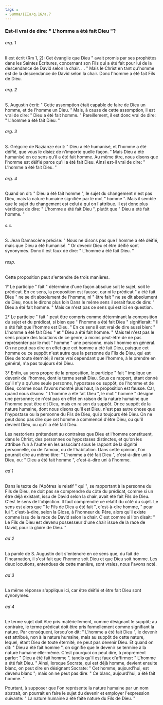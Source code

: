 ```yaml
---
tags : 
- Summa/IIIa/q.16/a.7
---
```


### Est-il vrai de dire: " L'homme a été fait Dieu "?

###### arg. 1
Il est écrit (Rm 1, 2): Cet évangile que Dieu " avait promis par ses prophètes dans les Saintes Écritures, concernant son Fils qui a été fait pour lui de la descendance de David selon la chair. . . " Mais le Christ en tant qu'homme est de la descendance de David selon la chair. Donc l'homme a été fait Fils de Dieu. 

###### arg. 2
S. Augustin écrit: " Cette assomption était capable de faire de Dieu un homme, et de l'homme un Dieu. " Mais, à cause de cette assomption, il est vrai de dire: " Dieu a été fait homme. " Pareillement, il est donc vrai de dire: " L'homme a été fait Dieu. " 

###### arg. 3
S. Grégoire de Nazianze écrit: " Dieu a été humanisé, et l'homme a été déifié, que vous le disiez de n'importe quelle façon. " Mais Dieu a été humanisé en ce sens qu'il a été fait homme. Au même titre, nous disons que l'homme est déifié parce qu'il a été fait Dieu. Ainsi est-il vrai de dire: " L'homme a été fait Dieu. " 

###### arg. 4
Quand on dit: " Dieu a été fait homme ", le sujet du changement n'est pas Dieu, mais la nature humaine signifiée par le mot " homme ". Mais il semble que le sujet du changement est celui à qui on l'attribue. Il est donc plus véridique de dire: " L'homme a été fait Dieu ", plutôt que " Dieu a été fait homme. " 

###### s.c.
S. Jean Damascène précise: " Nous ne disons pas que l'homme a été déifié, mais que Dieu a été humanisé. " Or devenir Dieu et être déifié sont synonymes. Donc il est faux de dire: " L'homme a été fait Dieu. " 

###### resp.
Cette proposition peut s'entendre de trois manières. 

1° Le participe " fait " détermine d'une façon absolue soit le sujet, soit le prédicat. En ce sens, la proposition est fausse, car ni le prédicat " a été fait Dieu " ne se dit absolument de l'homme, ni " être fait " ne se dit absolument de Dieu, nous le dirons plus loin Dans le même sens il serait faux de dire: " Dieu a été fait homme. " Mais ce n'est pas ce sens qui est ici en question. 

2° Le participe " fait " peut être compris comme déterminant la composition du sujet et du prédicat, si bien que " l'homme a été fait Dieu " signifierait: " Il a été fait que l'homme est Dieu. " En ce sens il est vrai de dire aussi bien: " L'homme a été fait Dieu " et " Dieu a été fait homme. " Mais tel n'est pas le sens propre des locutions de ce genre; à moins peut-être de ne pas représenter par le mot " homme " une personne, mais l'homme en général. On ne peut pas dire en effet que cet homme a été fait Dieu, puisque cet homme ou ce suppôt n'est autre que la personne du Fils de Dieu, qui est Dieu de toute éternité; il reste vrai cependant que l'homme, à le prendre en général, n'a pas toujours été Dieu. 

3° Enfin, au sens propre de la proposition, le participe " fait " implique un devenir de l'homme, dont le terme serait Dieu. Sous ce rapport, étant donné qu'il n'y a qu'une seule personne, hypostase ou suppôt, de l'homme et de Dieu, comme nous l'avons montré plus haut, la proposition est fausse. Car, quand nous disons: " L'homme a été fait Dieu ", le mot " homme " désigne une personne; ce n'est pas en effet en raison de la nature humaine que l'homme peut être dit Dieu, mais en raison du suppôt. Or ce suppôt de la nature humaine, dont nous disons qu'il est Dieu, n'est pas autre chose que l'hypostase ou la personne du Fils de Dieu, qui a toujours été Dieu. On ne peut donc pas dire que cet homme a commencé d'être Dieu, ou qu'il devient Dieu, ou qu'il a été fait Dieu. 

Les nestoriens prétendent au contraires que Dieu et l'homme constituent, dans le Christ, des personnes ou hypostases distinctes, et qu'on les attribue l'un à l'autre en les associant sous le rapport de la dignité personnelle, ou de l'amour, ou de l'habitation. Dans cette opinion, l'on pourrait dire au même titre: " L'homme a été fait Dieu ", c'est-à-dire uni à Dieu, ou: " Dieu a été fait homme ", c'est-à-dire uni à l'homme. 

###### ad 1
Dans le texte de l'Apôtres le relatif " qui ", se rapportant à la personne du Fils de Dieu, ne doit pas se comprendre du côté du prédicat, comme si un être déjà existant, issu de David selon la chair, avait été fait Fils de Dieu. C'est le sens de l'objection. Il faut comprendre ce relatif du côté du sujet. Le sens est alors que " le Fils de Dieu a été fait ", c'est-à-dire homme, " pour lui ", c'est-à-dire, selon la Glose, à l'honneur du Père, alors qu'il existe comme issu de la race de David selon la chair. C'est comme si l'on disait: " Le Fils de Dieu est devenu possesseur d'une chair issue de la race de David, pour la gloire de Dieu. " 

###### ad 2
La parole de S. Augustin doit s'entendre en ce sens que, du fait de l'Incarnation, il s'est fait que l'homme soit Dieu et que Dieu soit homme. Les deux locutions, entendues de cette manière, sont vraies, nous l'avons noté. 

###### ad 3
La même réponse s'applique ici, car être déifié et être fait Dieu sont synonymes. 

###### ad 4
Le terme sujet doit être pris matériellement, comme désignant le suppôt; au contraire, le terme prédicat doit être pris formellement comme signifiant la nature. Par conséquent, lorsqu'on dit: " L'homme a été fait Dieu ", le devenir est attribué, non à la nature humaine, mais au suppôt de cette nature, lequel, étant Dieu de toute éternité, ne peut pas devenir Dieu. Et quand on dit: " Dieu a été fait homme ", on signifie que le devenir se termine à la nature humaine elle-même. C'est pourquoi on peut dire, à proprement parler: " Dieu a été fait homme ", tandis qu'il est faux d'affirmer: " L'homme a été fait Dieu. " Ainsi, lorsque Socrate, qui est déjà homme, devient ensuite blanc, on peut dire en désignant Socrate: " Cet homme, aujourd'hui, est devenu blanc "; mais on ne peut pas dire: " Ce blanc, aujourd'hui, a été fait homme. " 

Pourtant, à supposer que l'on représente la nature humaine par un nom abstrait, on pourrait en faire le sujet du devenir et employer l'expression suivante: " La nature humaine a été faite nature du Fils de Dieu. " 

